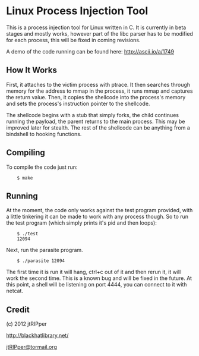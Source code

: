 # Linux Process Injection Tool

This is a process injection tool for Linux written in C. It is currently in beta stages and mostly works, however part of the libc parser has to be modified for each process, this will be fixed in coming revisions.

A demo of the code running can be found here: http://ascii.io/a/1749

## How It Works

First, it attaches to the victim process with ptrace. It then searches through memory for the address to mmap in the process, it runs mmap and captures the return value. Then, it copies the shellcode into the process's memory and sets the process's instruction pointer to the shellcode.

The shellcode begins with a stub that simply forks, the child continues running the payload, the parent returns to the main process. This may be improved later for stealth. The rest of the shellcode can be anything from a bindshell to hooking functions.

## Compiling

To compile the code just run:

```
    $ make
```

## Running

At the moment, the code only works against the test program provided, with a little tinkering it can be made to work with any process though. So to run the test program (which simply prints it's pid and then loops):

```
    $ ./test
    12094
```

Next, run the parasite program.

```
    $ ./parasite 12094
```

The first time it is run it will hang, ctrl+c out of it and then rerun it, it will work the second time. This is a known bug and will be fixed in the future. At this point, a shell will be listening on port 4444, you can connect to it with netcat.

## Credit

(c) 2012 jtRIPper

http://blackhatlibrary.net/

jtRIPper@tormail.org

